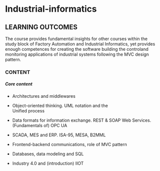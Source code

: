 # Industrial-informatics

## LEARNING OUTCOMES

The course provides fundamental insights for other courses within the study block of Factory Automation and Industrial Informatics, yet provides enough competences for creating the software building the controland monitoring applications of industrial systems following the MVC design pattern.  

### CONTENT

##### Core content

-   Architectures and middlewares
-   Object-oriented thinking. UML notation and the  
    Unified process  
      
    
-   Data formats for information exchange. REST & SOAP Web Services. (Fundamentals of) OPC UA  
      
    
-   SCADA, MES and ERP. ISA-95, MESA, B2MML  
    
-   Frontend-backend communications, role of MVC pattern  
    
-   Databases, data modeling and SQL  
    
-   Industry 4.0 and (introduction) IIOT
